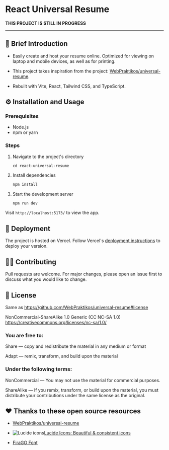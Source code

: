 # React Universal Resume



**THIS PROJECT IS STILL IN PROGRESS**

----------------------------------------------------------------------------

## 📝 Brief Introduction

- Easily create and host your resume online. Optimized for viewing on laptop and mobile devices, as well as for printing.

- This project takes inspiration from the project: [WebPraktikos/universal-resume](https://github.com/WebPraktikos/universal-resume).

- Rebuilt with Vite, React, Tailwind CSS, and TypeScript.

## ⚙️ Installation and Usage

### Prerequisites

- Node.js
- npm or yarn

### Steps

1. Navigate to the project's directory

   ```shell
   cd react-universal-resume
   ```

2. Install dependencies

   ```bash
   npm install
   ```

3. Start the development server
   ```bash
   npm run dev
   ```

Visit `http://localhost:5173/` to view the app.

## 🚢 Deployment

The project is hosted on Vercel. Follow Vercel's [deployment instructions](https://vercel.com/docs/deployments/overview) to deploy your version.

## 🖐🏼 Contributing

Pull requests are welcome. For major changes, please open an issue first to discuss what you would like to change.

## 📠 License

Same as https://github.com/WebPraktikos/universal-resume#license

NonCommercial-ShareAlike 1.0 Generic (CC NC-SA 1.0)  
https://creativecommons.org/licenses/nc-sa/1.0/

### You are free to:

Share — copy and redistribute the material in any medium or format

Adapt — remix, transform, and build upon the material

### Under the following terms:

NonCommercial — You may not use the material for commercial purposes.

ShareAlike — If you remix, transform, or build upon the material, you must distribute your contributions under the same license as the original.

## ♥️ Thanks to these open source resources

- [WebPraktikos/universal-resume](https://github.com/WebPraktikos/universal-resume)
- ![Lucide icons](https://lucide.dev/logo.light.svg)[Lucide Icons: Beautiful & consistent icons](https://lucide.dev/)

- [FiraGO Font](https://bboxtype.com/typefaces/FiraGO/)

